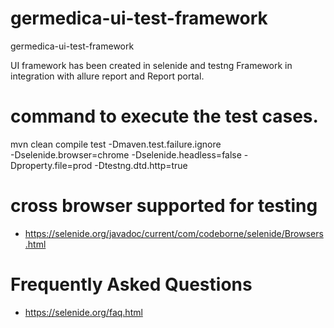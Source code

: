 # germedica-ui-test-framework
germedica-ui-test-framework

UI framework has been created in selenide and testng Framework in integration with allure report and Report portal.

# command to execute the test cases.
mvn clean compile test 
-Dmaven.test.failure.ignore  
-Dselenide.browser=chrome 
-Dselenide.headless=false 
-Dproperty.file=prod 
-Dtestng.dtd.http=true 

# cross browser supported for testing
- https://selenide.org/javadoc/current/com/codeborne/selenide/Browsers.html

# Frequently Asked Questions
- https://selenide.org/faq.html

